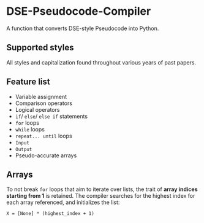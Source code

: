 # DSE-Pseudocode-Compiler
A function that converts DSE-style Pseudocode into Python.

## Supported styles
All styles and capitalization found throughout various years of past papers.

## Feature list
- Variable assignment
- Comparison operators
- Logical operators
- `if`/ `else`/ `else if` statements
- `for` loops
- `while` loops
- `repeat... until` loops
- `Input`
- `Output`
- Pseudo-accurate arrays

## Arrays
To not break `for` loops that aim to iterate over lists, the trait of **array indices starting from 1** is retained.
The compiler searches for the highest index for each array referenced, and initializes the list:
```
X = [None] * (highest_index + 1)
```

